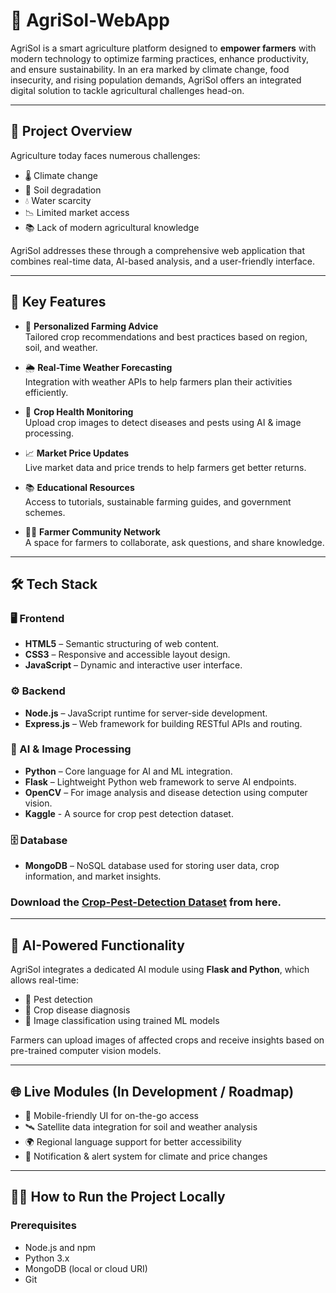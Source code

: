 # 🌾 AgriSol-WebApp

AgriSol is a smart agriculture platform designed to **empower farmers** with modern technology to optimize farming practices, enhance productivity, and ensure sustainability. In an era marked by climate change, food insecurity, and rising population demands, AgriSol offers an integrated digital solution to tackle agricultural challenges head-on.

---

## 🚀 Project Overview

Agriculture today faces numerous challenges:
- 🌡️ Climate change
- 🧱 Soil degradation
- 💧 Water scarcity
- 📉 Limited market access
- 📚 Lack of modern agricultural knowledge

AgriSol addresses these through a comprehensive web application that combines real-time data, AI-based analysis, and a user-friendly interface.

---

## 🌟 Key Features

- 📍 **Personalized Farming Advice**  
  Tailored crop recommendations and best practices based on region, soil, and weather.

- 🌦️ **Real-Time Weather Forecasting**  
  Integration with weather APIs to help farmers plan their activities efficiently.

- 🌾 **Crop Health Monitoring**  
  Upload crop images to detect diseases and pests using AI & image processing.

- 📈 **Market Price Updates**  
  Live market data and price trends to help farmers get better returns.

- 📚 **Educational Resources**  
  Access to tutorials, sustainable farming guides, and government schemes.

- 🧑‍🌾 **Farmer Community Network**  
  A space for farmers to collaborate, ask questions, and share knowledge.

---

## 🛠️ Tech Stack

### 🖥️ Frontend
- **HTML5** – Semantic structuring of web content.
- **CSS3** – Responsive and accessible layout design.
- **JavaScript** – Dynamic and interactive user interface.

### ⚙️ Backend
- **Node.js** – JavaScript runtime for server-side development.
- **Express.js** – Web framework for building RESTful APIs and routing.

### 🧠 AI & Image Processing
- **Python** – Core language for AI and ML integration.
- **Flask** – Lightweight Python web framework to serve AI endpoints.
- **OpenCV** – For image analysis and disease detection using computer vision.
- **Kaggle** - A source for crop pest detection dataset.
  
### 🗄️ Database
- **MongoDB** – NoSQL database used for storing user data, crop information, and market insights.

### Download the [Crop-Pest-Detection Dataset](https://www.kaggle.com/datasets/nirmalsankalana/crop-pest-and-disease-detection) from here.
---

## 🧪 AI-Powered Functionality

AgriSol integrates a dedicated AI module using **Flask and Python**, which allows real-time:
- 🐛 Pest detection
- 🍃 Crop disease diagnosis
- 🧠 Image classification using trained ML models

Farmers can upload images of affected crops and receive insights based on pre-trained computer vision models.

---

## 🌐 Live Modules (In Development / Roadmap)

- 📲 Mobile-friendly UI for on-the-go access
- 🛰️ Satellite data integration for soil and weather analysis
- 🌍 Regional language support for better accessibility
- 📩 Notification & alert system for climate and price changes

---

## 🧑‍💻 How to Run the Project Locally

### Prerequisites
- Node.js and npm
- Python 3.x
- MongoDB (local or cloud URI)
- Git






